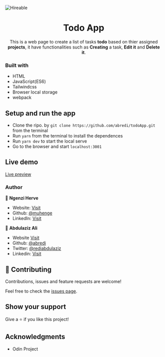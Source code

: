 ![Hireable](https://cdn.rawgit.com/hiendv/hireable/master/styles/default/yes.svg)

  <h1 align="center">Todo App</h1>

  <p align="center">
    This is a web page to create a list of tasks <strong>todo</strong> based on thier assigned <strong>projects</strong>, it have functionalities such as <strong>Creating</strong> a task, <strong>Edit it</strong> and <strong>Delete it</strong>.
  </p>

### Built with

- HTML
- JavaScript(ES6)
- Tailwindcss
- Browser local storage
- webpack

## Setup and run the app

- Clone the ripo. by `git clone https://github.com/abredi/todoApp.git` from the terminal
- Run `yarn` from the terminal to install the dependences
- Run `yarn dev` to start the local serve
- Go to the browser and start `localhost:3001`

## Live demo

[Live preview](https://abredi.github.io/todoApp/dist/index.html)

### Author

👤 **Ngenzi Herve**

- Website: [Visit](https://ngenzi.netlify.app/)
- Github: [@muhenge](https://github.com/muhenge)
- LinkedIn: [Visit](https://www.linkedin.com/in/mugunga-herve-a62a0ab9/)

👤 **Abdulaziz Ali**

- Website [Visit](https://azizali.ml/)
- Github: [@abredi](https://github.com/abredi)
- Twitter: [@rediabdulaziz](https://twitter.com/rediabdulaziz)
- Linkedin: [Visit](https://www.linkedin.com/in/abdulaziz-ali-98948011a)

## 🤝 Contributing

Contributions, issues and feature requests are welcome!

Feel free to check the [issues page](https://github.com/abredi/todoApp/issues).

## Show your support

Give a ⭐️ if you like this project!

## Acknowledgments

- Odin Project
